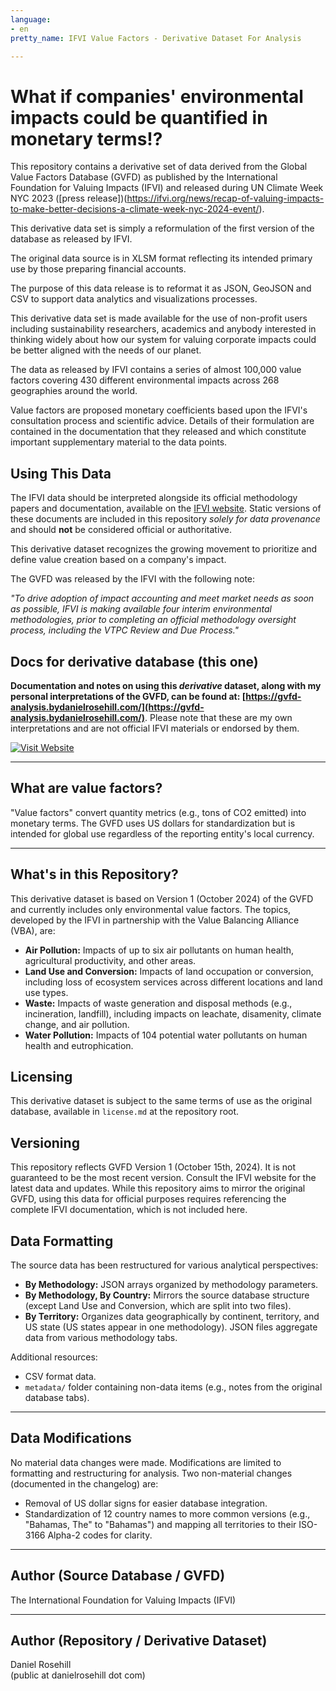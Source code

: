 ```yaml
---
language:
- en
pretty_name: IFVI Value Factors - Derivative Dataset For Analysis

---
```


# What if companies' environmental impacts could be quantified in monetary terms!?

This repository contains a derivative set of data derived from the Global Value Factors Database (GVFD) as published by the International Foundation for Valuing Impacts (IFVI) and released during UN Climate Week NYC 2023 ([press release])(https://ifvi.org/news/recap-of-valuing-impacts-to-make-better-decisions-a-climate-week-nyc-2024-event/).

This derivative data set is simply a reformulation of the first version of the database as released by IFVI. 

The original data source is in XLSM format reflecting its intended primary use by those preparing financial accounts. 

The purpose of this data release is to reformat it as JSON, GeoJSON and CSV to support data analytics and visualizations processes. 

This derivative data set is made available for the use of non-profit users including sustainability researchers, academics and anybody interested in thinking widely about how our system for valuing corporate impacts could be better aligned with the needs of our planet. 

The data as released by IFVI contains a series of almost 100,000 value factors covering 430 different environmental impacts across 268 geographies around the world.  

Value factors are proposed monetary coefficients based upon the IFVI's consultation process and scientific advice. Details of their formulation are contained in the documentation that they released and which constitute important supplementary material to the data points.

## Using This Data

The IFVI data should be interpreted alongside its official methodology papers and documentation, available on the [IFVI website](https://www.ifvi.org). Static versions of these documents are included in this repository *solely for data provenance* and should **not** be considered official or authoritative.

This derivative dataset recognizes the growing movement to prioritize and define value creation based on a company's impact.

The GVFD was released by the IFVI with the following note:

*"To drive adoption of impact accounting and meet market needs as soon as possible, IFVI is making available four interim environmental methodologies, prior to completing an official methodology oversight process, including the VTPC Review and Due Process."*

## Docs for derivative database (this one)

**Documentation and notes on using this *derivative* dataset, along with my personal interpretations of the GVFD, can be found at: [https://gvfd-analysis.bydanielrosehill.com/](https://gvfd-analysis.bydanielrosehill.com/)**.  Please note that these are my own interpretations and are not official IFVI materials or endorsed by them.

[![Visit Website](https://img.shields.io/badge/Visit%20Website-blue)](https://gvfd-analysis.bydanielrosehill.com/)

---

## What are value factors?

"Value factors" convert quantity metrics (e.g., tons of CO2 emitted) into monetary terms. The GVFD uses US dollars for standardization but is intended for global use regardless of the reporting entity's local currency.

---

## What's in this Repository?

This derivative dataset is based on Version 1 (October 2024) of the GVFD and currently includes only environmental value factors.  The topics, developed by the IFVI in partnership with the Value Balancing Alliance (VBA), are:

* **Air Pollution:** Impacts of up to six air pollutants on human health, agricultural productivity, and other areas.
* **Land Use and Conversion:** Impacts of land occupation or conversion, including loss of ecosystem services across different locations and land use types.
* **Waste:** Impacts of waste generation and disposal methods (e.g., incineration, landfill), including impacts on leachate, disamenity, climate change, and air pollution.
* **Water Pollution:** Impacts of 104 potential water pollutants on human health and eutrophication.


## Licensing

This derivative dataset is subject to the same terms of use as the original database, available in `license.md` at the repository root.

## Versioning

This repository reflects GVFD Version 1 (October 15th, 2024).  It is not guaranteed to be the most recent version.  Consult the IFVI website for the latest data and updates.  While this repository aims to mirror the original GVFD, using this data for official purposes requires referencing the complete IFVI documentation, which is not included here.

## Data Formatting

The source data has been restructured for various analytical perspectives:

* **By Methodology:** JSON arrays organized by methodology parameters.
* **By Methodology, By Country:** Mirrors the source database structure (except Land Use and Conversion, which are split into two files).
* **By Territory:**  Organizes data geographically by continent, territory, and US state (US states appear in one methodology). JSON files aggregate data from various methodology tabs.

Additional resources:

* CSV format data.
* `metadata/` folder containing non-data items (e.g., notes from the original database tabs).

---

## Data Modifications

No material data changes were made.  Modifications are limited to formatting and restructuring for analysis.  Two non-material changes (documented in the changelog) are:

* Removal of US dollar signs for easier database integration.
* Standardization of 12 country names to more common versions (e.g., "Bahamas, The" to "Bahamas") and mapping all territories to their ISO-3166 Alpha-2 codes for clarity.

---

## Author (Source Database / GVFD)

The International Foundation for Valuing Impacts (IFVI)

---

## Author (Repository / Derivative Dataset)

Daniel Rosehill  
(public at danielrosehill dot com)
